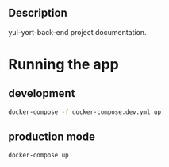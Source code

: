 ## Description

yul-yort-back-end project documentation.

# Running the app

## development

```bash
docker-compose -f docker-compose.dev.yml up
```

## production mode

```bash
docker-compose up
```
